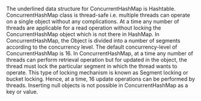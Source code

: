 The underlined data structure for ConcurrentHashMap is Hashtable. ConcurrentHashMap class is thread-safe i.e. multiple
threads can operate on a single object without any complications. At a time any number of threads are applicable for a
read operation without locking the ConcurrentHashMap object which is not there in HashMap. In ConcurrentHashMap, the
Object is divided into a number of segments according to the concurrency level. The default concurrency-level of
ConcurrentHashMap is 16. In ConcurrentHashMap, at a time any number of threads can perform retrieval operation but for
updated in the object, the thread must lock the particular segment in which the thread wants to operate. This type of
locking mechanism is known as Segment locking or bucket locking. Hence, at a time, 16 update operations can be performed
by threads. Inserting null objects is not possible in ConcurrentHashMap as a key or value.